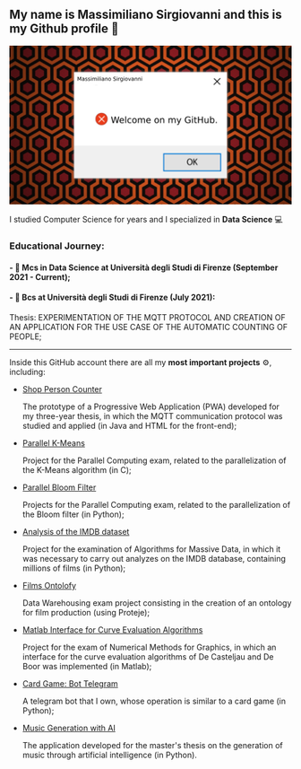 <h2>My name is Massimiliano Sirgiovanni and this is my Github profile 🦆</h2>

<img src=intro_img.png> 

I studied Computer Science for years and I specialized in **Data Science** 💻

<h3>Educational Journey:</h3>
<h4>
- 📔 Mcs in Data Science at Università degli Studi di Firenze (September 2021 - Current);</h4>
<h4>
- 📔 Bcs at Università degli Studi di Firenze (July 2021):</h4>
  <p> Thesis: EXPERIMENTATION OF THE MQTT PROTOCOL AND CREATION OF AN APPLICATION FOR THE USE CASE OF THE AUTOMATIC COUNTING OF PEOPLE;</p>


<hr>

Inside this GitHub account there are all my **most important projects** ⚙️, including:
- <a href=https://github.com/massimilianoSirgiovanni/PersonCounter_Thesis_Project>Shop Person Counter</a>
  <p>The prototype of a Progressive Web Application (PWA) developed for my three-year thesis, in which the MQTT communication protocol was studied and applied (in Java and HTML for the front-end);</p>
- <a href=https://github.com/massimilianoSirgiovanni/ProjectsParallelComputing/tree/main/K-Means>Parallel K-Means</a>
  <p>Project for the Parallel Computing exam, related to the parallelization of the K-Means algorithm (in C);
- <a href=https://github.com/massimilianoSirgiovanni/ProjectsParallelComputing/tree/main/Bloom-Filter>Parallel Bloom Filter</a>
  <p>Projects for the Parallel Computing exam, related to the parallelization of the Bloom filter (in Python);</p>
- <a href=https://github.com/massimilianoSirgiovanni/IMDB-DatasetAnalysis>Analysis of the IMDB dataset</a>
  <p>Project for the examination of Algorithms for Massive Data, in which it was necessary to carry out analyzes on the IMDB database, containing millions of films (in Python);</p>
- <a href=https://github.com/massimilianoSirgiovanni/Films_Ontology>Films Ontolofy</a>
  <p>Data Warehousing exam project consisting in the creation of an ontology for film production (using Proteje);</p>
- <a href=https://github.com/massimilianoSirgiovanni/Matlab-Interface-for-curveEvaluation-Algorithms>Matlab Interface for Curve Evaluation Algorithms</a>
  <p>Project for the exam of Numerical Methods for Graphics, in which an interface for the curve evaluation algorithms of De Casteljau and De Boor was implemented (in Matlab);</p>
- <a href=https://github.com/massimilianoSirgiovanni/botTelegram>Card Game: Bot Telegram</a>
  <p>A telegram bot that I own, whose operation is similar to a card game (in Python);</p>
- <a href=https://github.com/massimilianoSirgiovanni/MusicGenerationThesis>Music Generation with AI</a>
  <p>The application developed for the master's thesis on the generation of music through artificial intelligence (in Python).</p>



<!--
**massimilianoSirgiovanni/massimilianoSirgiovanni** is a ✨ _special_ ✨ repository because its `README.md` (this file) appears on your GitHub profile.

Here are some ideas to get you started:

- 🔭 I’m currently working on ...
- 🌱 I’m currently learning ...
- 👯 I’m looking to collaborate on ...
- 🤔 I’m looking for help with ...
- 💬 Ask me about ...
- 📫 How to reach me: ...
- 😄 Pronouns: ...
- ⚡ Fun fact: ...
-->
